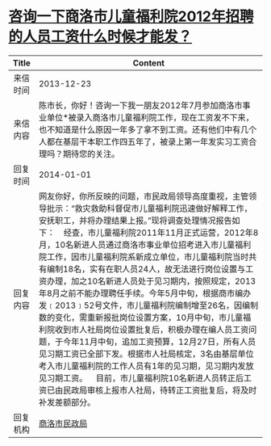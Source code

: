 # <a href="http://www.shangluo.gov.cn/zmhd/ldxxxx.jsp?urltype=leadermail.LeaderMailContentUrl&wbtreeid=1112&leadermailid=2208">咨询一下商洛市儿童福利院2012年招聘的人员工资什么时候才能发？</a>
| Title |                                                                                                                                                                                                                                               Content                                                                                                                                                                                                                                               |
|:-----:|-----------------------------------------------------------------------------------------------------------------------------------------------------------------------------------------------------------------------------------------------------------------------------------------------------------------------------------------------------------------------------------------------------------------------------------------------------------------------------------------------------|
| 来信时间  | 2013-12-23                                                                                                                                                                                                                                                                                                                                                                                                                                                                                          |
| 来信内容  | 陈市长，你好！咨询一下我一朋友2012年7月参加商洛市事业单位*被录入商洛市儿童福利院工作，现在工资发不下来，也不知道是什么原因一年多了拿不到工资。还有他们中有几个人都在基层干本职工作四五年了，被录上第一年发实习工资合理吗？期待您的关注。                                                                                                                                                                                                                                                                                                                                                                             |
| 回复时间  | 2014-01-01                                                                                                                                                                                                                                                                                                                                                                                                                                                                                          |
| 回复内容  | 网友你好，你所反映的问题，市民政局领导高度重视，主管领导批示：“救灾救助科督促市儿童福利院迅速做好解释工作，安抚职工，并将办理结果上报。”现将调查处理情况报告如下：    经查，市儿童福利院2011年11月正式运营，2012年8月，10名新进人员通过商洛市事业单位招考进入市儿童福利院工作，因市儿童福利院系新成立单位，市儿童福利院当时共有编制18名，实有在职人员24人，故无法进行岗位设置与工资办理，加之10名新进人员处于见习期内，按照规定，2013年8月之前不能办理聘任手续。今年5月中旬，根据商市编办发﹝2013﹞52号文件，市儿童福利院编制增至26名，因编制数的变化，需重新报批岗位设置方案，10月中旬，市儿童福利院收到市人社局岗位设置批复后，积极办理在编人员工资问题，于今年11月中旬，追加工资预算，12月27日，所有人员见习期工资已全部下发。根据市人社局核定，3名由基层单位考入市儿童福利院的工作人员有1年的见习期，见习期内发放见习期工资。    目前，市儿童福利院10名新进人员转正后工资已由民政局审核上报市人社局，待转正工资批复后，将及时补发差额部分。 |
| 回复机构  | <a href="../../category/agencies/商洛市民政局.md">商洛市民政局</a>                                                                                                                                                                                                                                                                                                                                                                                                                                              |